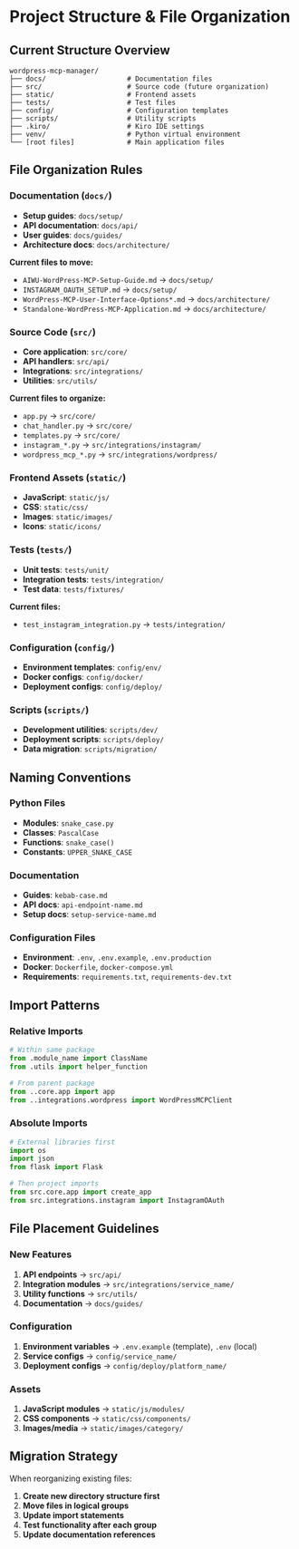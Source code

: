 # Project Structure & File Organization

## Current Structure Overview
```
wordpress-mcp-manager/
├── docs/                    # Documentation files
├── src/                     # Source code (future organization)
├── static/                  # Frontend assets
├── tests/                   # Test files
├── config/                  # Configuration templates
├── scripts/                 # Utility scripts
├── .kiro/                   # Kiro IDE settings
├── venv/                    # Python virtual environment
└── [root files]             # Main application files
```

## File Organization Rules

### Documentation (`docs/`)
- **Setup guides**: `docs/setup/`
- **API documentation**: `docs/api/`
- **User guides**: `docs/guides/`
- **Architecture docs**: `docs/architecture/`

**Current files to move:**
- `AIWU-WordPress-MCP-Setup-Guide.md` → `docs/setup/`
- `INSTAGRAM_OAUTH_SETUP.md` → `docs/setup/`
- `WordPress-MCP-User-Interface-Options*.md` → `docs/architecture/`
- `Standalone-WordPress-MCP-Application.md` → `docs/architecture/`

### Source Code (`src/`)
- **Core application**: `src/core/`
- **API handlers**: `src/api/`
- **Integrations**: `src/integrations/`
- **Utilities**: `src/utils/`

**Current files to organize:**
- `app.py` → `src/core/`
- `chat_handler.py` → `src/core/`
- `templates.py` → `src/core/`
- `instagram_*.py` → `src/integrations/instagram/`
- `wordpress_mcp_*.py` → `src/integrations/wordpress/`

### Frontend Assets (`static/`)
- **JavaScript**: `static/js/`
- **CSS**: `static/css/`
- **Images**: `static/images/`
- **Icons**: `static/icons/`

### Tests (`tests/`)
- **Unit tests**: `tests/unit/`
- **Integration tests**: `tests/integration/`
- **Test data**: `tests/fixtures/`

**Current files:**
- `test_instagram_integration.py` → `tests/integration/`

### Configuration (`config/`)
- **Environment templates**: `config/env/`
- **Docker configs**: `config/docker/`
- **Deployment configs**: `config/deploy/`

### Scripts (`scripts/`)
- **Development utilities**: `scripts/dev/`
- **Deployment scripts**: `scripts/deploy/`
- **Data migration**: `scripts/migration/`

## Naming Conventions

### Python Files
- **Modules**: `snake_case.py`
- **Classes**: `PascalCase`
- **Functions**: `snake_case()`
- **Constants**: `UPPER_SNAKE_CASE`

### Documentation
- **Guides**: `kebab-case.md`
- **API docs**: `api-endpoint-name.md`
- **Setup docs**: `setup-service-name.md`

### Configuration Files
- **Environment**: `.env`, `.env.example`, `.env.production`
- **Docker**: `Dockerfile`, `docker-compose.yml`
- **Requirements**: `requirements.txt`, `requirements-dev.txt`

## Import Patterns

### Relative Imports
```python
# Within same package
from .module_name import ClassName
from .utils import helper_function

# From parent package
from ..core.app import app
from ..integrations.wordpress import WordPressMCPClient
```

### Absolute Imports
```python
# External libraries first
import os
import json
from flask import Flask

# Then project imports
from src.core.app import create_app
from src.integrations.instagram import InstagramOAuth
```

## File Placement Guidelines

### New Features
1. **API endpoints** → `src/api/`
2. **Integration modules** → `src/integrations/service_name/`
3. **Utility functions** → `src/utils/`
4. **Documentation** → `docs/guides/`

### Configuration
1. **Environment variables** → `.env.example` (template), `.env` (local)
2. **Service configs** → `config/service_name/`
3. **Deployment configs** → `config/deploy/platform_name/`

### Assets
1. **JavaScript modules** → `static/js/modules/`
2. **CSS components** → `static/css/components/`
3. **Images/media** → `static/images/category/`

## Migration Strategy

When reorganizing existing files:
1. **Create new directory structure first**
2. **Move files in logical groups**
3. **Update import statements**
4. **Test functionality after each group**
5. **Update documentation references**